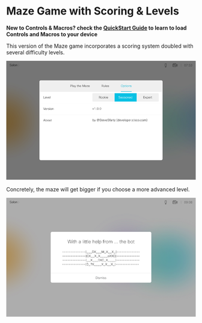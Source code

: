 # Maze Game with Scoring & Levels

**New to Controls & Macros? check the [QuickStart Guide](../../QuickStart.md) to learn to load Controls and Macros to your device**


This version of the Maze game incorporates a scoring system doubled with several difficulty levels.

![](./options.png)


Concretely, the maze will get bigger if you choose a more advanced level.

![](./map.png)